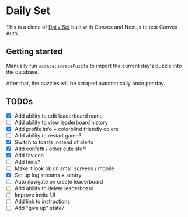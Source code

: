 # Daily Set

This is a clone of [Daily Set](https://www.setgame.com/set/puzzle) built with Convex and Next.js
to test Convex Auth.

## Getting started

Manually run `scrape:scrapePuzzle` to import the current day's puzzle into the database.

After that, the puzzles will be scraped automatically once per day.

## TODOs

- [x] Add ability to edit leaderboard name
- [ ] Add ability to view leaderboard history
- [x] Add profile info + colorblind friendly colors
- [ ] Add ability to restart game?
- [x] Switch to toasts instead of alerts
- [x] Add confetti / other cute stuff
- [x] Add favicon
- [ ] Add hints?
- [ ] Make it look ok on small screens / mobile
- [x] Set up log streams + sentry
- [ ] Auto navigate on create leaderboard
- [ ] Add ability to delete leaderboard
- [ ] Improve invite UI
- [ ] Add link to instructions
- [ ] Add "give up" state?
